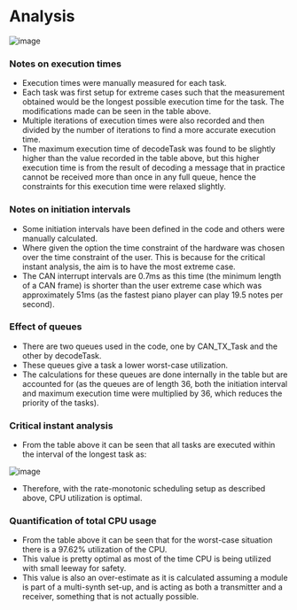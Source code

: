 # Analysis

![image](https://user-images.githubusercontent.com/59967644/160084519-220a7ae1-7652-41d7-afc0-3706c09ff7f9.png)

### Notes on execution times
-	Execution times were manually measured for each task. 
-	Each task was first setup for extreme cases such that the measurement obtained would be the longest possible execution time for the task. The modifications made can be seen in the table above.
- Multiple iterations of execution times were also recorded and then divided by the number of iterations to find a more accurate execution time.
- The maximum execution time of decodeTask was found to be slightly higher than the value recorded in the table above, but this higher execution time is from the result of decoding a message that in practice cannot be received more than once in any full queue, hence the constraints for this execution time were relaxed slightly.

### Notes on initiation intervals
-	Some initiation intervals have been defined in the code and others were manually calculated.
-	Where given the option the time constraint of the hardware was chosen over the time constraint of the user. This is because for the critical instant analysis, the aim is to have the most extreme case.
-	The CAN interrupt intervals are 0.7ms as this time (the minimum length of a CAN frame) is shorter than the user extreme case which was approximately 51ms (as the fastest piano player can play 19.5 notes per second).

### Effect of queues
-	There are two queues used in the code, one by CAN_TX_Task and the other by decodeTask.
-	These queues give a task a lower worst-case utilization. 
-	The calculations for these queues are done internally in the table but are accounted for (as the queues are of length 36, both the initiation interval and maximum execution time were multiplied by 36, which reduces the priority of the tasks).

### Critical instant analysis
-	From the table above it can be seen that all tasks are executed within the interval of the longest task as:

![image](https://user-images.githubusercontent.com/59967644/160085210-a18923e3-c12f-4087-a0e5-113d7b317203.png)

-	Therefore, with the rate-monotonic scheduling setup as described above, CPU utilization is optimal.

### Quantification of total CPU usage
-	From the table above it can be seen that for the worst-case situation there is a 97.62% utilization of the CPU. 
-	This value is pretty optimal as most of the time CPU is being utilized with small leeway for safety.
- This value is also an over-estimate as it is calculated assuming a module is part of a multi-synth set-up, and is acting as both a transmitter and a receiver, something that is not actually possible.
